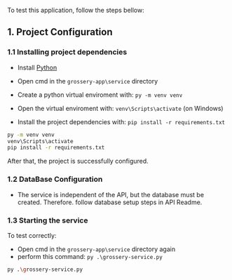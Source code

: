 To test this application, follow the steps bellow:

## 1. Project Configuration

### 1.1 Installing project dependencies

- Install [Python](https://www.python.org/downloads/)

- Open cmd in the `grossery-app\service` directory
- Create a python virtual enviroment with: `py -m venv venv`
- Open the virtual enviroment with: `venv\Scripts\activate` (on Windows)
- Install the project dependencies with: `pip install -r requirements.txt`

```sh
py -m venv venv
venv\Scripts\activate
pip install -r requirements.txt
```

After that, the project is successfully configured.

### 1.2 DataBase Configuration
- The service is independent of the API, but the database must be created. Therefore. follow database setup steps in API Readme.

### 1.3 Starting the service

To test correctly:
- Open cmd in the `grossery-app\service` directory again
- perform this command: `py .\grossery-service.py`

```sh
py .\grossery-service.py
```